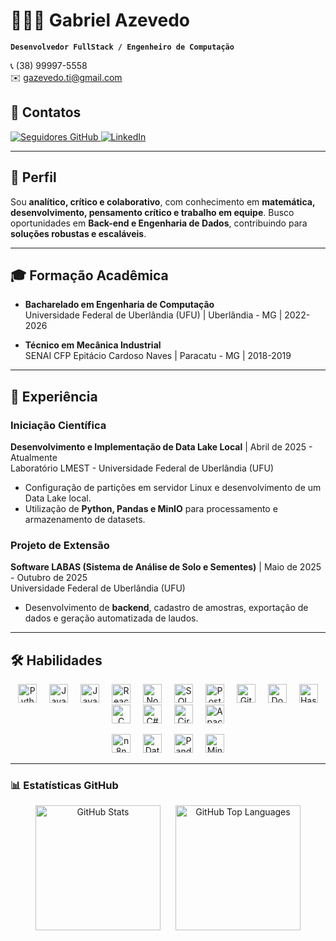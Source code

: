 # 👨🏻‍💻 Gabriel Azevedo

**`Desenvolvedor FullStack / Engenheiro de Computação`**  

📞 (38) 99997-5558  
✉️ gazevedo.ti@gmail.com  

## 🔗 Contatos
<p align="left">
    <a href="https://github.com/gabrielazeved1?tab=repositories">
        <img alt="Seguidores GitHub" title="Me siga no GitHub" src="https://custom-icon-badges.demolab.com/github/followers/gabrielazeved1?color=236ad3&labelColor=1155ba&style=for-the-badge&logo=github&logoColor=white" />
    </a>
    <a href="https://www.linkedin.com/in/gazevedosl">
        <img alt="LinkedIn" title="Meu perfil no LinkedIn" src="https://custom-icon-badges.demolab.com/badge/LinkedIn-gazevedosl-blue?style=for-the-badge&logo=linkedin&logoColor=white" />
    </a>
</p>

---

## 🎯 Perfil
Sou **analítico, crítico e colaborativo**, com conhecimento em **matemática, desenvolvimento, pensamento crítico e trabalho em equipe**. Busco oportunidades em **Back-end e Engenharia de Dados**, contribuindo para **soluções robustas e escaláveis**.

---

## 🎓 Formação Acadêmica
- **Bacharelado em Engenharia de Computação**  
  Universidade Federal de Uberlândia (UFU) | Uberlândia - MG | 2022-2026

- **Técnico em Mecânica Industrial**  
  SENAI CFP Epitácio Cardoso Naves | Paracatu - MG | 2018-2019

---

## 💼 Experiência
### Iniciação Científica  
**Desenvolvimento e Implementação de Data Lake Local** | Abril de 2025 - Atualmente  
Laboratório LMEST - Universidade Federal de Uberlândia (UFU)  

- Configuração de partições em servidor Linux e desenvolvimento de um Data Lake local.  
- Utilização de **Python, Pandas e MinIO** para processamento e armazenamento de datasets.  

### Projeto de Extensão  
**Software LABAS (Sistema de Análise de Solo e Sementes)** | Maio de 2025 - Outubro de 2025  
Universidade Federal de Uberlândia (UFU)  

- Desenvolvimento de **backend**, cadastro de amostras, exportação de dados e geração automatizada de laudos.

---

## 🛠 Habilidades

<p align="center">
  <!-- Linguagens de Programação -->
  <img alt="Python" title="Python" width="30px" style="margin:0 8px;" src="https://cdn.jsdelivr.net/gh/devicons/devicon/icons/python/python-original.svg" />
  <img alt="Java" title="Java" width="30px" style="margin:0 8px;" src="https://cdn.jsdelivr.net/gh/devicons/devicon/icons/java/java-original.svg" />
  <img alt="JavaScript" title="JavaScript" width="30px" style="margin:0 8px;" src="https://cdn.jsdelivr.net/gh/devicons/devicon/icons/javascript/javascript-original.svg" />
  <img alt="React" title="React" width="30px" style="margin:0 8px;" src="https://cdn.jsdelivr.net/gh/devicons/devicon/icons/react/react-original.svg" />
  <img alt="Node.js" title="Node.js" width="30px" style="margin:0 8px;" src="https://cdn.jsdelivr.net/gh/devicons/devicon/icons/nodejs/nodejs-original.svg" />
  <img alt="SQL" title="SQL" width="30px" style="margin:0 8px;" src="https://cdn.jsdelivr.net/gh/devicons/devicon/icons/mysql/mysql-original.svg" />
  <img alt="PostgreSQL" title="PostgreSQL" width="30px" style="margin:0 8px;" src="https://cdn.jsdelivr.net/gh/devicons/devicon/icons/postgresql/postgresql-original.svg" />
  <img alt="Git" title="Git" width="30px" style="margin:0 8px;" src="https://cdn.jsdelivr.net/gh/devicons/devicon/icons/git/git-original.svg" />
  <img alt="Docker" title="Docker" width="30px" style="margin:0 8px;" src="https://cdn.jsdelivr.net/gh/devicons/devicon/icons/docker/docker-original.svg" />
  <img alt="Haskell" title="Haskell" width="30px" style="margin:0 8px;" src="https://cdn.jsdelivr.net/gh/devicons/devicon/icons/haskell/haskell-original.svg" />
  <img alt="C" title="C" width="30px" style="margin:0 8px;" src="https://cdn.jsdelivr.net/gh/devicons/devicon/icons/c/c-original.svg" />
  <img alt="C#" title="C#" width="30px" style="margin:0 8px;" src="https://cdn.jsdelivr.net/gh/devicons/devicon/icons/csharp/csharp-original.svg" />
  <img alt="Circuitos" title="Circuitos" width="30px" style="margin:0 8px;" src="https://img.shields.io/badge/Circuitos-007ACC?style=flat&logo=electronics&logoColor=white" />
  <img alt="Apache" title="Apache" width="30px" style="margin:0 8px;" src="https://cdn.jsdelivr.net/gh/devicons/devicon@latest/icons/apachespark/apachespark-original-wordmark.svg" />
          
</p>

<p align="center">
  <!-- Ferramentas de Dados -->
  <img alt="n8n" title="n8n" width="30px" style="margin:0 8px;" src="https://img.shields.io/badge/n8n-white?style=flat&logo=n8n&logoColor=black" />
  <img alt="Databricks" title="Databricks" width="30px" style="margin:0 8px;" src="https://img.shields.io/badge/Databricks-EA4F32?style=flat&logo=databricks&logoColor=white" />
  <img alt="Pandas" title="Pandas" width="30px" style="margin:0 8px;" src="https://img.shields.io/badge/Pandas-150458?style=flat&logo=pandas&logoColor=white" />
  <img alt="MinIO" title="MinIO" width="30px" style="margin:0 8px;" src="https://img.shields.io/badge/MinIO-1976D2?style=flat&logo=minio&logoColor=white" />
</p>

---

### 📊 Estatísticas GitHub

<p align="center">
  <img alt="GitHub Stats" height="200" style="margin:0 10px;" src="https://github-readme-stats.vercel.app/api?username=gabrielazeved1&show_icons=true&theme=tokyonight&include_all_commits=true&locale=pt-br" />
  <img alt="GitHub Top Languages" height="200" style="margin:0 10px;" src="https://github-readme-stats.vercel.app/api/top-langs/?username=gabrielazeved1&theme=tokyonight&layout=compact&custom_title=Tecnologias&langs_count=9" />
</p>
